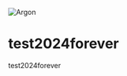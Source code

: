 ![Argon]([https://raw.githubusercontent.com/chandrikadeb7/Face-Mask-Detection/master/Readme_images/Screen%20Shot%202020-05-14%20at%208.49.06%20PM.png])

# test2024forever
test2024forever
